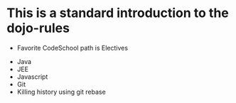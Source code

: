 This is a standard introduction to the dojo-rules
=================================================
- Favorite CodeSchool path is Electives

* Java
* JEE
* Javascript
* Git
* Killing history using git rebase

